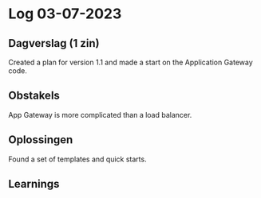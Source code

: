 # Log 03-07-2023

## Dagverslag (1 zin)
Created a plan for version 1.1 and made a start on the Application Gateway code.

## Obstakels
App Gateway is more complicated than a load balancer.

## Oplossingen
Found a set of templates and quick starts.

## Learnings
